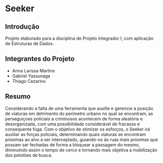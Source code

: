 # Seeker
## Introdução 
Projeto elaborado para a disciplina de Projeto Integrador I, com aplicação de Estruturas de Dados.

## Integrantes do Projeto
* Anna Larissa Martins
* Gabriel Yassunaga
* Thiago Cezarino

## Resumo
Considerando a falta de uma ferramenta que auxilie e gerencie a posição de viaturas em detrimento do perímetro urbano no qual se encontram, as perseguiçoes policiais a criminosos acontecem de forma aleatória e desorganizada, com uma possibilidade considerável de fracasso e consequente fuga. Com o objetivo de otimizar os esforços, o Seeker irá auxiliar as forças policiais, determinando quais viaturas se encontram próximas ao alvo a ser interceptado, guiando-os às ruas mais próximas que possam ser fechadas de forma a bloquear a passagem do mesmo, diminuindo assim o tempo de cerco e tornando mais objetiva a mobilização dos pelotões de busca.
